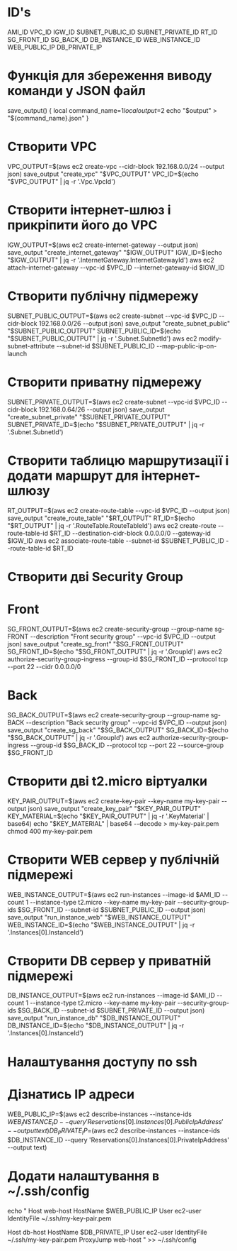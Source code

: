 # ID's
AMI_ID
VPC_ID
IGW_ID
SUBNET_PUBLIC_ID
SUBNET_PRIVATE_ID
RT_ID
SG_FRONT_ID
SG_BACK_ID
DB_INSTANCE_ID
WEB_INSTANCE_ID
WEB_PUBLIC_IP
DB_PRIVATE_IP

# Функція для збереження виводу команди у JSON файл
save_output() {
  local command_name=$1
  local output=$2
  echo "$output" > "${command_name}.json"
}

# Створити VPC
VPC_OUTPUT=$(aws ec2 create-vpc --cidr-block 192.168.0.0/24 --output json)
save_output "create_vpc" "$VPC_OUTPUT"
VPC_ID=$(echo "$VPC_OUTPUT" | jq -r '.Vpc.VpcId')

# Створити інтернет-шлюз і прикріпити його до VPC
IGW_OUTPUT=$(aws ec2 create-internet-gateway --output json)
save_output "create_internet_gateway" "$IGW_OUTPUT"
IGW_ID=$(echo "$IGW_OUTPUT" | jq -r '.InternetGateway.InternetGatewayId')
aws ec2 attach-internet-gateway --vpc-id $VPC_ID --internet-gateway-id $IGW_ID

# Створити публічну підмережу
SUBNET_PUBLIC_OUTPUT=$(aws ec2 create-subnet --vpc-id $VPC_ID --cidr-block 192.168.0.0/26 --output json)
save_output "create_subnet_public" "$SUBNET_PUBLIC_OUTPUT"
SUBNET_PUBLIC_ID=$(echo "$SUBNET_PUBLIC_OUTPUT" | jq -r '.Subnet.SubnetId')
aws ec2 modify-subnet-attribute --subnet-id $SUBNET_PUBLIC_ID --map-public-ip-on-launch

# Створити приватну підмережу
SUBNET_PRIVATE_OUTPUT=$(aws ec2 create-subnet --vpc-id $VPC_ID --cidr-block 192.168.0.64/26 --output json)
save_output "create_subnet_private" "$SUBNET_PRIVATE_OUTPUT"
SUBNET_PRIVATE_ID=$(echo "$SUBNET_PRIVATE_OUTPUT" | jq -r '.Subnet.SubnetId')

# Створити таблицю маршрутизації і додати маршрут для інтернет-шлюзу
RT_OUTPUT=$(aws ec2 create-route-table --vpc-id $VPC_ID --output json)
save_output "create_route_table" "$RT_OUTPUT"
RT_ID=$(echo "$RT_OUTPUT" | jq -r '.RouteTable.RouteTableId')
aws ec2 create-route --route-table-id $RT_ID --destination-cidr-block 0.0.0.0/0 --gateway-id $IGW_ID
aws ec2 associate-route-table --subnet-id $SUBNET_PUBLIC_ID --route-table-id $RT_ID

# Створити дві Security Group
# Front
SG_FRONT_OUTPUT=$(aws ec2 create-security-group --group-name sg-FRONT --description "Front security group" --vpc-id $VPC_ID --output json)
save_output "create_sg_front" "$SG_FRONT_OUTPUT"
SG_FRONT_ID=$(echo "$SG_FRONT_OUTPUT" | jq -r '.GroupId')
aws ec2 authorize-security-group-ingress --group-id $SG_FRONT_ID --protocol tcp --port 22 --cidr 0.0.0.0/0
# Back
SG_BACK_OUTPUT=$(aws ec2 create-security-group --group-name sg-BACK --description "Back security group" --vpc-id $VPC_ID --output json)
save_output "create_sg_back" "$SG_BACK_OUTPUT"
SG_BACK_ID=$(echo "$SG_BACK_OUTPUT" | jq -r '.GroupId')
aws ec2 authorize-security-group-ingress --group-id $SG_BACK_ID --protocol tcp --port 22 --source-group $SG_FRONT_ID

# Створити дві t2.micro віртуалки
KEY_PAIR_OUTPUT=$(aws ec2 create-key-pair --key-name my-key-pair --output json)
save_output "create_key_pair" "$KEY_PAIR_OUTPUT"
KEY_MATERIAL=$(echo "$KEY_PAIR_OUTPUT" | jq -r '.KeyMaterial' | base64)
echo "$KEY_MATERIAL" | base64 --decode > my-key-pair.pem
chmod 400 my-key-pair.pem

# Створити WEB сервер у публічній підмережі
WEB_INSTANCE_OUTPUT=$(aws ec2 run-instances --image-id $AMI_ID --count 1 --instance-type t2.micro --key-name my-key-pair --security-group-ids $SG_FRONT_ID --subnet-id $SUBNET_PUBLIC_ID --output json)
save_output "run_instance_web" "$WEB_INSTANCE_OUTPUT"
WEB_INSTANCE_ID=$(echo "$WEB_INSTANCE_OUTPUT" | jq -r '.Instances[0].InstanceId')

# Створити DB сервер у приватній підмережі
DB_INSTANCE_OUTPUT=$(aws ec2 run-instances --image-id $AMI_ID --count 1 --instance-type t2.micro --key-name my-key-pair --security-group-ids $SG_BACK_ID --subnet-id $SUBNET_PRIVATE_ID --output json)
save_output "run_instance_db" "$DB_INSTANCE_OUTPUT"
DB_INSTANCE_ID=$(echo "$DB_INSTANCE_OUTPUT" | jq -r '.Instances[0].InstanceId')

# Налаштування доступу по ssh
# Дізнатись IP адреси
WEB_PUBLIC_IP=$(aws ec2 describe-instances --instance-ids $WEB_INSTANCE_ID --query 'Reservations[0].Instances[0].PublicIpAddress' --output text)
DB_PRIVATE_IP=$(aws ec2 describe-instances --instance-ids $DB_INSTANCE_ID --query 'Reservations[0].Instances[0].PrivateIpAddress' --output text)

# Додати налаштування в ~/.ssh/config
echo "
Host web-host
  HostName $WEB_PUBLIC_IP
  User ec2-user
  IdentityFile ~/.ssh/my-key-pair.pem

Host db-host
  HostName $DB_PRIVATE_IP
  User ec2-user
  IdentityFile ~/.ssh/my-key-pair.pem
  ProxyJump web-host
" >> ~/.ssh/config
